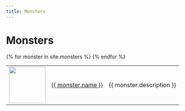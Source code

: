 ```yaml
---
title: Monsters
---
```


<h1>Monsters</h1>
<table>
{% for monster in site.monsters %}
   <!-- <a href = '{{ item.url }}'>{{ item.name }}</a> -->
   <tr>
        <td width = '100'>
            <img width = '100' height = '100' src = '{{ monster.image }}' />
        </td>
        <td><a href = '{{ monster.url }}'>{{ monster.name }}</a></td>
        <td>{{ monster.description }}</td>
    </tr>
{% endfor %}
</table>

